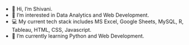 - 👋 Hi, I’m Shivani.
- 👀 I’m interested in Data Analytics and Web Development.
- 💻 My current tech stack includes MS Excel, Google Sheets, MySQL, R, Tableau, HTML, CSS, Javascript.
- 🌱 I’m currently learning Python and Web Development.


<!---
- 💞️ I’m looking to collaborate on ...
- 📫 How to reach me ...
shivani8136/shivani8136 is a ✨ special ✨ repository because its `README.md` (this file) appears on your GitHub profile.
You can click the Preview link to take a look at your changes.
--->
